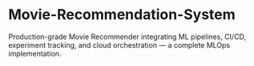 # Movie-Recommendation-System
Production-grade Movie Recommender integrating ML pipelines, CI/CD, experiment tracking, and cloud orchestration — a complete MLOps implementation.

